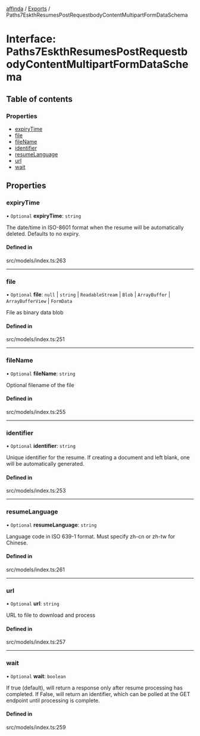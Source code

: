 [affinda](../README.md) / [Exports](../modules.md) / Paths7EskthResumesPostRequestbodyContentMultipartFormDataSchema

# Interface: Paths7EskthResumesPostRequestbodyContentMultipartFormDataSchema

## Table of contents

### Properties

- [expiryTime](Paths7EskthResumesPostRequestbodyContentMultipartFormDataSchema.md#expirytime)
- [file](Paths7EskthResumesPostRequestbodyContentMultipartFormDataSchema.md#file)
- [fileName](Paths7EskthResumesPostRequestbodyContentMultipartFormDataSchema.md#filename)
- [identifier](Paths7EskthResumesPostRequestbodyContentMultipartFormDataSchema.md#identifier)
- [resumeLanguage](Paths7EskthResumesPostRequestbodyContentMultipartFormDataSchema.md#resumelanguage)
- [url](Paths7EskthResumesPostRequestbodyContentMultipartFormDataSchema.md#url)
- [wait](Paths7EskthResumesPostRequestbodyContentMultipartFormDataSchema.md#wait)

## Properties

### expiryTime

• `Optional` **expiryTime**: `string`

The date/time in ISO-8601 format when the resume will be automatically deleted.  Defaults to no expiry.

#### Defined in

src/models/index.ts:263

___

### file

• `Optional` **file**: ``null`` \| `string` \| `ReadableStream` \| `Blob` \| `ArrayBuffer` \| `ArrayBufferView` \| `FormData`

File as binary data blob

#### Defined in

src/models/index.ts:251

___

### fileName

• `Optional` **fileName**: `string`

Optional filename of the file

#### Defined in

src/models/index.ts:255

___

### identifier

• `Optional` **identifier**: `string`

Unique identifier for the resume. If creating a document and left blank, one will be automatically generated.

#### Defined in

src/models/index.ts:253

___

### resumeLanguage

• `Optional` **resumeLanguage**: `string`

Language code in ISO 639-1 format. Must specify zh-cn or zh-tw for Chinese.

#### Defined in

src/models/index.ts:261

___

### url

• `Optional` **url**: `string`

URL to file to download and process

#### Defined in

src/models/index.ts:257

___

### wait

• `Optional` **wait**: `boolean`

If true (default), will return a response only after resume processing has completed. If False, will return an identifier, which can be polled at the GET endpoint until processing is complete.

#### Defined in

src/models/index.ts:259
